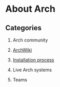 # About Arch

## Categories

1. Arch community

1. [ArchWiki](archiwiki)

1. [Installation process](installation-process)

1. Live Arch systems

1. Teams

